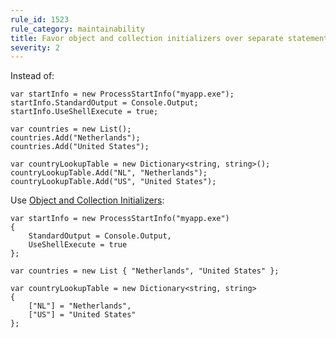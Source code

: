 ```yaml
---
rule_id: 1523
rule_category: maintainability
title: Favor object and collection initializers over separate statements
severity: 2
---
```

Instead of:

	var startInfo = new ProcessStartInfo("myapp.exe");
	startInfo.StandardOutput = Console.Output;
	startInfo.UseShellExecute = true;

	var countries = new List();
	countries.Add("Netherlands");
	countries.Add("United States");

	var countryLookupTable = new Dictionary<string, string>();
	countryLookupTable.Add("NL", "Netherlands");
	countryLookupTable.Add("US", "United States");

Use [Object and Collection Initializers](http://msdn.microsoft.com/en-us/library/bb384062.aspx):

	var startInfo = new ProcessStartInfo("myapp.exe")
	{
		StandardOutput = Console.Output,
		UseShellExecute = true
	};

	var countries = new List { "Netherlands", "United States" };

	var countryLookupTable = new Dictionary<string, string>
	{
		["NL"] = "Netherlands",
		["US"] = "United States"
	};
